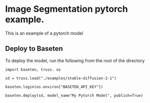 # Image Segmentation pytorch example.

This is an example of a pytorch model

## Deploy to Baseten
To deploy the model, run the following from the root of the directory

```
import baseten, truss. os

sd = truss.load("./examples/stable-diffusion-2-1")

baseten.login(os.environ["BASETEN_API_KEY"])

baseten.deploy(sd, model_name"My Pytorch Model", publish=True)
```
